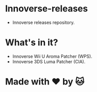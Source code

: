 # Innoverse-releases
- Innoverse releases repository.

# What's in it?
- Innoverse Wii U Aroma Patcher (WPS).
- Innoverse 3DS Luma Patcher (CIA).

# Made with ❤️ by 🐱
